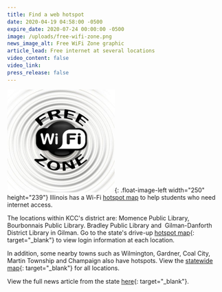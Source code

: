 ```yaml
---
title: Find a web hotspot
date: 2020-04-19 04:58:00 -0500
expire_date: 2020-07-24 00:00:00 -0500
image: /uploads/free-wifi-zone.png
news_image_alt: Free WiFi Zone graphic
article_lead: Free internet at several locations
video_content: false
video_link:
press_release: false
---
```


![](/uploads/free-wifi-zone-small.jpg){: .float-image-left width="250" height="239"}&nbsp;lllinois has a Wi-Fi [hotspot map](http://illinois.maps.arcgis.com/apps/webappviewer/index.html?id=23e8046edd2940bc8ad3ad1725e47cd0) to help students who need internet access.

The locations within KCC's district are:&nbsp;Momence Public Library, Bourbonnais Public Library. Bradley Public Library and &nbsp;Gilman-Danforth District Library in Gilman. Go to the state's drive-up&nbsp;[hotspot map](http://illinois.maps.arcgis.com/apps/webappviewer/index.html?id=23e8046edd2940bc8ad3ad1725e47cd0){: target="_blank"}&nbsp;to view login information at each location.

In addition, some nearby towns such as Wilmington, Gardner, Coal City, Martin Township and Champaign also have hotspots. View the [statewide map](http://illinois.maps.arcgis.com/apps/webappviewer/index.html?id=23e8046edd2940bc8ad3ad1725e47cd0){: target="_blank"} for all locations.

View the full news article from the state [here](https://www2.illinois.gov/Pages/news-item.aspx?ReleaseID=21415){: target="_blank"}.&nbsp;

&nbsp;

&nbsp;